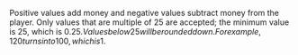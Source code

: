 Positive values add money and negative values subtract money from the player. Only values that are multiple of 25 are accepted; the minimum value is 25, which is 0.25$. Values below 25 will be rounded down. For example, 120 turns into 100, which is 1$.
